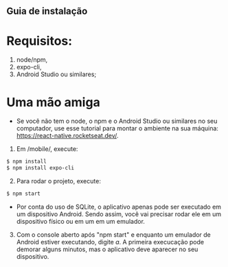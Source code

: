 ## Guia de instalação

# Requisitos: 

1. node/npm,
2. expo-cli,
3. Android Studio ou similares;

# Uma mão amiga

- Se você não tem o node, o npm e o Android Studio ou similares no seu computador, use esse tutorial para montar o ambiente na sua máquina: https://react-native.rocketseat.dev/.

1. Em /mobile/, execute:
```bash
$ npm install
$ npm install expo-cli
```

2. Para rodar o projeto, execute:
```bash
$ npm start
```

- Por conta do uso de SQLite, o aplicativo apenas pode ser executado em um dispositivo Android. Sendo assim, você vai precisar rodar ele em um dispositivo físico ou em um em um emulador.

3. Com o console aberto após "npm start" e enquanto um emulador de Android estiver executando, digite *a*. A primeira execucação pode demorar alguns minutos, mas o aplicativo deve aparecer no seu dispositivo.
